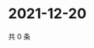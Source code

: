 # 2021-12-20

共 0 条

<!-- BEGIN WEIBO -->
<!-- 最后更新时间 Mon Dec 20 2021 05:10:01 GMT+0800 (China Standard Time) -->

<!-- END WEIBO -->
